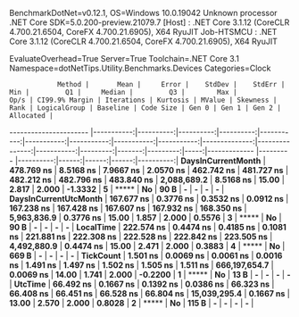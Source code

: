 
BenchmarkDotNet=v0.12.1, OS=Windows 10.0.19042
Unknown processor
.NET Core SDK=5.0.200-preview.21079.7
  [Host]     : .NET Core 3.1.12 (CoreCLR 4.700.21.6504, CoreFX 4.700.21.6905), X64 RyuJIT
  Job-HTSMCU : .NET Core 3.1.12 (CoreCLR 4.700.21.6504, CoreFX 4.700.21.6905), X64 RyuJIT

EvaluateOverhead=True  Server=True  Toolchain=.NET Core 3.1  
Namespace=dotNetTips.Utility.Benchmarks.Devices  Categories=Clock  

                Method |       Mean |     Error |    StdDev |    StdErr |        Min |         Q1 |     Median |         Q3 |        Max |          Op/s | CI99.9% Margin | Iterations | Kurtosis | MValue | Skewness | Rank | LogicalGroup | Baseline | Code Size | Gen 0 | Gen 1 | Gen 2 | Allocated |
---------------------- |-----------:|----------:|----------:|----------:|-----------:|-----------:|-----------:|-----------:|-----------:|--------------:|---------------:|-----------:|---------:|-------:|---------:|-----:|------------- |--------- |----------:|------:|------:|------:|----------:|
    **DaysInCurrentMonth** | **478.769 ns** | **8.5168 ns** | **7.9667 ns** | **2.0570 ns** | **462.742 ns** | **481.727 ns** | **482.212 ns** | **482.796 ns** | **483.840 ns** |   **2,088,689.2** |      **8.5168 ns** |      **15.00** |    **2.817** |  **2.000** |  **-1.3332** |    **5** |            ***** |       **No** |      **90 B** |     **-** |     **-** |     **-** |         **-** |
 **DaysInCurrentUtcMonth** | **167.677 ns** | **0.3776 ns** | **0.3532 ns** | **0.0912 ns** | **167.238 ns** | **167.428 ns** | **167.607 ns** | **167.932 ns** | **168.350 ns** |   **5,963,836.9** |      **0.3776 ns** |      **15.00** |    **1.857** |  **2.000** |   **0.5576** |    **3** |            ***** |       **No** |      **90 B** |     **-** |     **-** |     **-** |         **-** |
             **LocalTime** | **222.574 ns** | **0.4474 ns** | **0.4185 ns** | **0.1081 ns** | **221.881 ns** | **222.308 ns** | **222.528 ns** | **222.842 ns** | **223.505 ns** |   **4,492,880.9** |      **0.4474 ns** |      **15.00** |    **2.471** |  **2.000** |   **0.3883** |    **4** |            ***** |       **No** |     **669 B** |     **-** |     **-** |     **-** |         **-** |
             **TickCount** |   **1.501 ns** | **0.0069 ns** | **0.0061 ns** | **0.0016 ns** |   **1.491 ns** |   **1.497 ns** |   **1.502 ns** |   **1.505 ns** |   **1.511 ns** | **666,197,654.7** |      **0.0069 ns** |      **14.00** |    **1.741** |  **2.000** |  **-0.2200** |    **1** |            ***** |       **No** |      **13 B** |     **-** |     **-** |     **-** |         **-** |
               **UtcTime** |  **66.492 ns** | **0.1667 ns** | **0.1392 ns** | **0.0386 ns** |  **66.323 ns** |  **66.408 ns** |  **66.451 ns** |  **66.528 ns** |  **66.804 ns** |  **15,039,295.4** |      **0.1667 ns** |      **13.00** |    **2.570** |  **2.000** |   **0.8028** |    **2** |            ***** |       **No** |     **115 B** |     **-** |     **-** |     **-** |         **-** |
